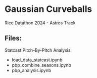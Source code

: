 # Gaussian Curveballs
Rice Datathon 2024 - Astros Track


## Files:

Statcast Pitch-By-Pitch Analysis:
- load_data_statcast.ipynb
- pbp_combine_seasons.ipynb
- pbp_analysis.ipynb



  

